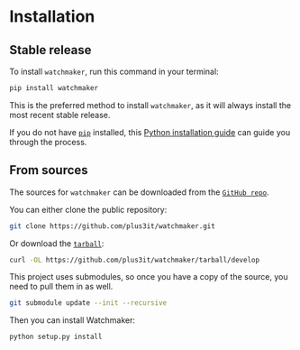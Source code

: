 # Installation

## Stable release

To install `watchmaker`, run this command in your terminal:

```bash
pip install watchmaker
```

This is the preferred method to install `watchmaker`, as it
will always install the most recent stable release.

If you do not have [`pip`][0] installed, this [Python installation guide][1]
can guide you through the process.

## From sources

The sources for `watchmaker` can be downloaded from the [`GitHub repo`][2].

You can either clone the public repository:

```bash
git clone https://github.com/plus3it/watchmaker.git
```

Or download the [`tarball`][3]:

```bash
curl -OL https://github.com/plus3it/watchmaker/tarball/develop
```

This project uses submodules, so once you have a copy of the source, you need
to pull them in as well.

```bash
git submodule update --init --recursive
```

Then you can install Watchmaker:

```bash
python setup.py install
```

[0]: https://pip.pypa.io/en/stable/
[1]: https://python-guide.readthedocs.io/en/latest/starting/installation/
[2]: https://github.com/plus3it/watchmaker
[3]: https://github.com/plus3it/watchmaker/tarball/develop
